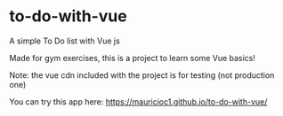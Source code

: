 # to-do-with-vue
A simple To Do list with Vue js

Made for gym exercises, this is a project to learn some Vue basics!

Note: the vue cdn included with the project is for testing (not production one)

You can try this app here: https://mauricioc1.github.io/to-do-with-vue/
